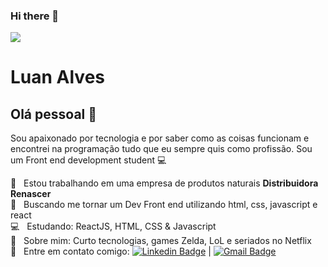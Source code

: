 ### Hi there 👋

<!--
**luandstv/luandstv** is a ✨ _special_ ✨ repository because its `README.md` (this file) appears on your GitHub profile.

Here are some ideas to get you started:

- 🔭 I’m currently working on ...
- 🌱 I’m currently learning ...
- 👯 I’m looking to collaborate on ...
- 🤔 I’m looking for help with ...
- 💬 Ask me about ...
- 📫 How to reach me: ...
- 😄 Pronouns: ...
- ⚡ Fun fact: ...
-->



<img width="auto" border-radius="50%" src="https://github.com/luandstv.png"> 

# Luan Alves

## Olá pessoal 👋
Sou apaixonado por tecnologia e por saber como as coisas funcionam e encontrei na programação tudo que eu sempre quis como profissão.
Sou um Front end development student :computer:

 :rocket:  &nbsp; Estou trabalhando em uma empresa de produtos naturais **Distribuidora Renascer**
 <br/> :purple_heart: &nbsp; Buscando me tornar um Dev Front end utilizando html, css, javascript e react 
 <br/> :computer: &nbsp; Estudando: ReactJS, HTML, CSS & Javascript
 <br/> 💬  &nbsp; Sobre mim: Curto tecnologias, games Zelda, LoL e seriados no Netflix
 <br/> :email: &nbsp; Entre em contato comigo: [![Linkedin Badge](https://img.shields.io/badge/-LuanAlves-blue?style=flat-square&logo=Linkedin&logoColor=white&link=https://www.linkedin.com/in/luanalves97/)](https://www.linkedin.com/in/luanalves97/) 
| 
[![Gmail Badge](https://img.shields.io/badge/-luanalves.dev@gmail.com-c14438?style=flat-square&logo=Gmail&logoColor=white&link=mailto:luanalves.dev@gmail.com)](mailto:luanalves.dev@gmail.com)


